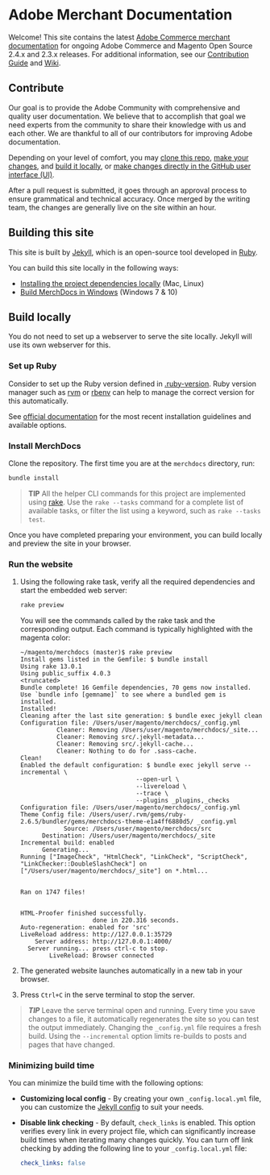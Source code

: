 # Adobe Merchant Documentation

Welcome! This site contains the latest [Adobe Commerce merchant documentation](https://docs.magento.com/user-guide/) for ongoing Adobe Commerce and Magento Open Source 2.4.x and 2.3.x releases. For additional information, see our [Contribution Guide](https://github.com/magento/merchdocs/blob/master/.github/CONTRIBUTING.md) and [Wiki](https://github.com/magento/merchdocs/wiki).

## Contribute

Our goal is to provide the Adobe Community with comprehensive and quality user documentation. We believe that to accomplish that goal we need experts from the community to share their knowledge with us and each other. We are thankful to all of our contributors for improving Adobe documentation.

Depending on your level of comfort, you may [clone this repo](#install-merchdocs), [make your changes](https://github.com/magento/merchdocs/wiki/Writing-Content#write-like-a-developer), and [build it locally](#build-locally), or [make changes directly in the GitHub user interface (UI)](https://github.com/magento/merchdocs/wiki/Writing-Content#write-in-github).

After a pull request is submitted, it goes through an approval process to ensure grammatical and technical accuracy. Once merged by the writing team, the changes are generally live on the site within an hour.

## Building this site

This site is built by [Jekyll](https://jekyllrb.com/), which is an open-source tool developed in [Ruby](https://www.ruby-lang.org/en/).

You can build this site locally in the following ways:

- [Installing the project dependencies locally](#build-locally) (Mac, Linux)
- [Build MerchDocs in Windows](https://github.com/magento/merchdocs/wiki/Build-Merchant-Documentation-in-Windows) (Windows 7 & 10)

## Build locally

You do not need to set up a webserver to serve the site locally. Jekyll will use its own webserver for this.

### Set up Ruby

Consider to set up the Ruby version defined in [.ruby-version](.ruby-version).
Ruby version manager such as [rvm](https://www.ruby-lang.org/en/documentation/installation/#rvm) or [rbenv](https://www.ruby-lang.org/en/documentation/installation/#rbenv) can help to manage the correct version for this automatically.

See [official documentation](https://www.ruby-lang.org/en/documentation/installation/) for the most recent installation guidelines and available options.

### Install MerchDocs

Clone the repository. The first time you are at the `merchdocs` directory, run:

```bash
bundle install
```

>**TIP**
>All the helper CLI commands for this project are implemented using [rake](https://github.com/ruby/rake).
Use the `rake --tasks` command for a complete list of available tasks, or filter the list using a keyword, such as `rake --tasks test`.

Once you have completed preparing your environment, you can build locally and preview the site in your browser.

### Run the website

1. Using the following rake task, verify all the required dependencies and start the embedded web server:

   ```bash
   rake preview
   ```

   You will see the commands called by the rake task and the corresponding output. Each command is typically highlighted with the magenta color:

   ```terminal
   ~/magento/merchdocs (master)$ rake preview
   Install gems listed in the Gemfile: $ bundle install
   Using rake 13.0.1
   Using public_suffix 4.0.3
   <truncated>
   Bundle complete! 16 Gemfile dependencies, 70 gems now installed.
   Use `bundle info [gemname]` to see where a bundled gem is installed.
   Installed!
   Cleaning after the last site generation: $ bundle exec jekyll clean
   Configuration file: /Users/user/magento/merchdocs/_config.yml
             Cleaner: Removing /Users/user/magento/merchdocs/_site...
             Cleaner: Removing src/.jekyll-metadata...
             Cleaner: Removing src/.jekyll-cache...
             Cleaner: Nothing to do for .sass-cache.
   Clean!
   Enabled the default configuration: $ bundle exec jekyll serve --incremental \
                                   --open-url \
                                   --livereload \
                                   --trace \
                                   --plugins _plugins,_checks
   Configuration file: /Users/user/magento/merchdocs/_config.yml
   Theme Config file: /Users/user/.rvm/gems/ruby-2.6.5/bundler/gems/merchdocs-theme-e1a4ff6880d5/ _config.yml
               Source: /Users/user/magento/merchdocs/src
         Destination: /Users/user/magento/merchdocs/_site
   Incremental build: enabled
         Generating...
   Running ["ImageCheck", "HtmlCheck", "LinkCheck", "ScriptCheck",  "LinkChecker::DoubleSlashCheck"] on ["/Users/user/magento/merchdocs/_site"] on *.html...


   Ran on 1747 files!


   HTML-Proofer finished successfully.
                       done in 220.316 seconds.
   Auto-regeneration: enabled for 'src'
   LiveReload address: http://127.0.0.1:35729
       Server address: http://127.0.0.1:4000/
     Server running... press ctrl-c to stop.
           LiveReload: Browser connected
   ```

1. The generated website launches automatically in a new tab in your browser.
1. Press `Ctrl+C` in the serve terminal to stop the server.

> ***TIP***
> Leave the serve terminal open and running. Every time you save changes to a file, it automatically regenerates the site so you can test the output immediately. Changing the `_config.yml` file requires a fresh build. Using the `--incremental` option limits re-builds to posts and pages that have changed.

### Minimizing build time

You can minimize the build time with the following options:

- **Customizing local config** - By creating your own `_config.local.yml` file, you can customize the [Jekyll config](https://jekyllrb.com/docs/configuration/options/) to suit your needs.

- **Disable link checking** - By default, `check_links` is enabled. This option verifies every link in every project file, which can significantly increase build times when iterating many changes quickly. You can turn off link checking by adding the following line to your `_config.local.yml` file:

   ```yaml
   check_links: false
   ```
